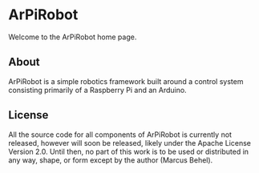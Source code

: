 # ArPiRobot
Welcome to the ArPiRobot home page.

## About
ArPiRobot is a simple robotics framework built around a control system consisting primarily of a Raspberry Pi and an Arduino.

## License
All the source code for all components of ArPiRobot is currently not released, however will soon be released, likely under the Apache License Version 2.0. Until then, no part of this work is to be used or distributed in any way, shape, or form except by the author (Marcus Behel).
